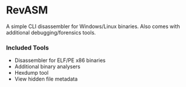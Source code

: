 # RevASM
A simple CLI disassembler for Windows/Linux binaries. Also comes with additional debugging/forensics tools.

### Included Tools
- Disassembler for ELF/PE x86 binaries
- Additional binary analysers
- Hexdump tool
- View hidden file metadata